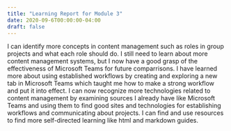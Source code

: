 ```yaml
---
title: "Learning Report for Module 3"
date: 2020-09-6T00:00:00-04:00
draft: false
---
```

I can identify more concepts in content management such as roles in group projects and what each role should do.
I still need to learn about more content management systems, but I now have a good grasp of the effectiveness of Microsoft Teams for future comparrisons.
I have learned more about using established workflows by creating and exploring a new tab in Microsoft Teams which taught me how to make a strong workflow and put it into effect.
I can now recognize more technologies related to content management by examining sources I already have like Microsoft Teams and using them to find good sites and technologies for establishing workflows and communicating about projects. 
I can find and use resources to find more self-directed learning like html and markdown guides. 
